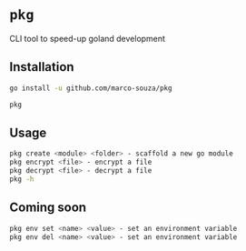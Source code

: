 # `pkg`

CLI tool to speed-up goland development

## Installation

```bash
go install -u github.com/marco-souza/pkg

pkg
```

## Usage

```bash
pkg create <module> <folder> - scaffold a new go module
pkg encrypt <file> - encrypt a file
pkg decrypt <file> - decrypt a file
pkg -h
```

## Coming soon

```bash
pkg env set <name> <value> - set an environment variable
pkg env del <name> <value> - set an environment variable
```
